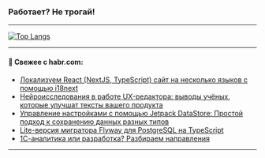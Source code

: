 ### Работает? Не трогай!

---
<!--
#### 🛠️ Technical stack:

![Java](https://img.shields.io/badge/Java-informational?logo=Oracle&style=flat&logoColor=white&color=FF4500)
![Kotlin](https://img.shields.io/badge/Kotlin-informational?logo=Kotlin&style=flat&logoColor=white&color=774D97)
![TS](https://img.shields.io/badge/TypeScript-informational?logo=typeScript&style=flat&logoColor=black&color=017acc)
![Python](https://img.shields.io/badge/Python-informational?logo=Python&style=flat&logoColor=black&color=ffdd54) <br>
![Spring](https://img.shields.io/badge/Spring-informational?logo=Spring&style=flat&logoColor=white&color=6DB33F) 
![SpringBoot](https://img.shields.io/badge/SpringBoot-informational?logo=SpringBoot&style=flat&logoColor=white&color=6DB33F)
![Nest](https://img.shields.io/badge/NestJS-informational?logo=NestJS&style=flat&logoColor=white&color=E0234E) 
![NodeJS](https://img.shields.io/badge/NodeJS-informational?logo=node.js&style=flat&logoColor=white&color=70A760)<br>
![PostgreSQL](https://img.shields.io/badge/PostgreSQL-informational?logo=PostgreSQL&style=flat&logoColor=white&color=DAA520)
![MongoDB](https://img.shields.io/badge/MongoDB-informational?logo=MongoDB&style=flat&logoColor=white&color=870000)
![Apache](https://img.shields.io/badge/Apache-informational?logo=apache&style=flat&logoColor=white&color=f74e28)

___ 
-->

<!--- #### 🛠️ : --->

[![Top Langs](https://github-readme-stats-82jvfl3w3-advtsettinggmailcoms-projects.vercel.app/api/top-langs/?username=zloylis&langs_count=10&hide_title=true&title_color=e6edf3&size_weight=0.5&count_weight=0.5&layout=compact&hide_progress=true&hide_border=true&theme=dracula)](https://github.com/zloylis)

<!---


####  :octocat:&nbsp;&nbsp; Статистика:

![GitHub stats](https://github-readme-stats-u2qms2cxw-advtsettinggmailcoms-projects.vercel.app/api?username=zloylis&show_icons=true&hide_border=true&theme=dracula&title_color=e6edf3&include_all_commits=true&count_private=true&hide_rank=false&hide_title=true&rank_icon=github)
-->
---

#### 💬 Свежее с habr.com:

<!-- BLOG-POST-LIST:START -->
- [Локализуем React &lpar;NextJS, TypeScript&rpar; сайт на несколько языков с помощью i18next](https://habr.com/ru/articles/873984/?utm_source=habrahabr&utm_medium=rss&utm_campaign=873984)
- [Нейроисследования в работе UX-редактора: выводы учёных, которые улучшат тексты вашего продукта](https://habr.com/ru/companies/domclick/articles/865264/?utm_source=habrahabr&utm_medium=rss&utm_campaign=865264)
- [Управление настройками с помощью Jetpack DataStore: Простой подход к сохранению данных разных типов](https://habr.com/ru/articles/874034/?utm_source=habrahabr&utm_medium=rss&utm_campaign=874034)
- [Lite-версия мигратора Flyway для PostgreSQL на TypeScript](https://habr.com/ru/articles/874028/?utm_source=habrahabr&utm_medium=rss&utm_campaign=874028)
- [1С-аналитика или разработка? Разбираем направления](https://habr.com/ru/companies/yandex_praktikum/articles/867650/?utm_source=habrahabr&utm_medium=rss&utm_campaign=867650)
<!-- BLOG-POST-LIST:END -->

---
